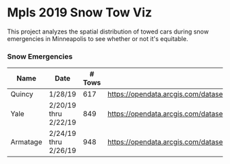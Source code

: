 # Mpls 2019 Snow Tow Viz

This project analyzes the spatial distribution of towed cars during snow emergencies in Minneapolis to see whether or not it's equitable.  

### Snow Emergencies  
| Name | Date | # Tows | API Endpoint |
| -----|------|--------|--------------|
| Quincy | 1/28/19 | 617 | https://opendata.arcgis.com/datasets/9cdebb43979247f79c003e85874f0dc0_0.geojson |
| Yale | 2/20/19 thru 2/22/19 | 849 | https://opendata.arcgis.com/datasets/e9ff65d83e744cce9ee6555ba5850449_0.geojson |
| Armatage | 2/24/19 thru 2/26/19 | 948 | https://opendata.arcgis.com/datasets/e58926289dda4ecc97d5534bab700241_0.geojson |